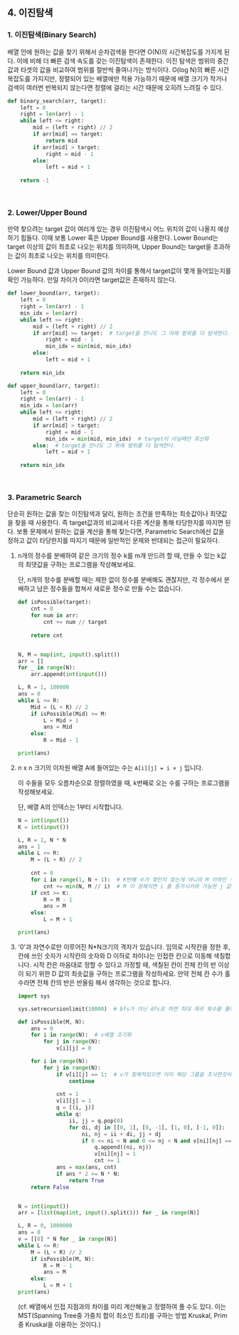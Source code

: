 ## 4. 이진탐색

### 1. 이진탐색(Binary Search)

배열 안에 원하는 값을 찾기 위해서 순차검색을 한다면 O(N)의 시간복잡도를 가지게 된다. 이에 비해 더 빠른 검색 속도를 갖는 이진탐색이 존재한다. 이진 탐색은 범위의 중간값과 타겟의 값을 비교하여 범위를 절반씩 줄여나가는 방식이다. O(log N)의 빠른 시간 복잡도를 가지지만, 정렬되어 있는 배열에만 적용 가능하기 때문에 배열 크기가 작거나 검색이 여러번 반복되지 않는다면 정렬에 걸리는 시간 때문에 오히려 느려질 수 있다.

```python
def binary_search(arr, target):
    left = 0
    right = len(arr) - 1
	while left <= right:
    	mid = (left + right) // 2
        if arr[mid] == target:
            return mid
        if arr[mid] > target:
            right = mid - 1
        else:
            left = mid + 1
    
    return -1
```

<br>

### 2. Lower/Upper Bound

만약 찾으려는 target 값이 여러개 있는 경우 이진탐색시 어느 위치의 값이 나올지 예상하기 힘들다. 이때 보통 Lower 혹은 Upper Bound를 사용한다. Lower Bound는 target 이상의 값이 최초로 나오는 위치를 의미하며, Upper Bound는 target을 초과하는 값이 최초로 나오는 위치를 의미한다.

Lower Bound 값과 Upper Bound 값의 차이를 통해서 target값이 몇개 들어있는지를 확인 가능하다. 만일 차이가 0이라면 target값은 존재하지 않는다.

```python
def lower_bound(arr, target):
    left = 0
    right = len(arr) - 1
    min_idx = len(arr)
	while left <= right:
    	mid = (left + right) // 2
        if arr[mid] >= target:  # target을 만나도 그 아래 범위를 더 탐색한다.
            right = mid - 1
            min_idx = min(mid, min_idx)
        else:
            left = mid + 1
    
    return min_idx
```

```python
def upper_bound(arr, target):
    left = 0
    right = len(arr) - 1
    min_idx = len(arr)
	while left <= right:
    	mid = (left + right) // 2
        if arr[mid] > target:
            right = mid - 1
            min_idx = min(mid, min_idx)  # target이 아닐때만 최신화
        else:  # target을 만나도 그 위에 범위를 더 탐색한다.
            left = mid + 1
    
    return min_idx
```

<br>

### 3. Parametric Search

단순히 원하는 값을 찾는 이진탐색과 달리, 원하는 조건을 만족하는 최솟값이나 최댓값을 찾을 때 사용한다. 즉 target값과의 비교에서 다른 계산을 통해 타당한지를 따지면 된다. 보통 문제에서 원하는 값을 계산을 통해 찾는다면, Parametric Search에선 값을 정하고 값이 타당한지를 따지기 때문에 일반적인 문제와 반대되는 접근이 필요하다.

1. n개의 정수를 분배하여 같은 크기의 정수 k를 m개 만드려 할 때, 만들 수 있는 k값의 최댓값을 구하는 프로그램을 작성해보세요.

   단, n개의 정수를 분배할 때는 제한 없이 정수를 분배해도 괜찮지만, 각 정수에서 분배하고 남은 정수들을 합쳐서 새로운 정수로 만들 수는 없습니다.

   ```python
   def isPossible(target):
       cnt = 0
       for num in arr:
           cnt += num // target
       
       return cnt
   
   
   N, M = map(int, input().split())
   arr = []
   for _ in range(N):
       arr.append(int(input()))
   
   L, R = 1, 100000
   ans = 0
   while L <= R:
       Mid = (L + R) // 2
       if isPossible(Mid) >= M:
           L = Mid + 1
           ans = Mid
       else:
           R = Mid - 1
   
   print(ans)
   ```

2. n x n 크기의 이차원 배열 A에 들어있는 수는 `A[i][j] = i × j` 입니다.

   이 수들을 모두 오름차순으로 정렬하였을 때, k번째로 오는 수를 구하는 프로그램을 작성해보세요.

   단, 배열 A의 인덱스는 1부터 시작합니다.

   ```python
   N = int(input())
   K = int(input())
   
   L, R = 1, N * N
   ans = 1
   while L <= R:
       M = (L + R) // 2
       
       cnt = 0
       for i in range(1, N + 1):  # K번째 수가 몇인지 찾는게 아니라 M 이하인 수가 몇개인지 찾는다.
           cnt += min(N, M // i)  # M 이 정해지면 i 를 증가시키며 가능한 j 값을 확정한다.
       if cnt >= K:
           R = M - 1
           ans = M
       else:
           L = M + 1
   
   print(ans)
   ```

3. '0'과 자연수로만 이루어진 N*N크기의 격자가 있습니다. 임의로 시작칸을 정한 후, 칸에 쓰인 숫자가 시작칸의 숫자와 D 이하로 차이나는 인접한 칸으로 이동해 색칠합니다. 시작 칸은 마음대로 정할 수 있다고 가정할 때, 색칠된 칸이 전체 칸의 반 이상이 되기 위한 D 값의 최솟값을 구하는 프로그램을 작성하세요. 만약 전체 칸 수가 홀수라면 전체 칸의 반은 반올림 해서 생각하는 것으로 합니다.

   ```python
   import sys
   
   sys.setrecursionlimit(10000)  # bfs가 아닌 dfs로 하면 최대 재귀 횟수를 풀어준다.
   
   def isPossible(M, N):
       ans = 0
       for i in range(N):  # v배열 초기화
           for j in range(N):
               v[i][j] = 0
   
       for i in range(N):
           for j in range(N):
               if v[i][j] == 1:  # v가 칠해져있으면 이미 해당 그룹을 조사한것이다.
                   continue
               
               cnt = 1
               v[i][j] = 1
               q = [(i, j)]
               while q:
                   ii, jj = q.pop(0)
                   for di, dj in [[0, 1], [0, -1], [1, 0], [-1, 0]]:
                       ni, nj = ii + di, jj + dj
                       if 0 <= ni < N and 0 <= nj < N and v[ni][nj] == 0 and abs(arr[ii][jj] - arr[ni][nj]) <= M:
                           q.append((ni, nj))
                           v[ni][nj] = 1
                           cnt += 1
               ans = max(ans, cnt)
               if ans * 2 >= N * N:
                   return True
       return False
   
   
   N = int(input())
   arr = [list(map(int, input().split())) for _ in range(N)]
   
   L, R = 0, 1000000
   ans = 0
   v = [[0] * N for _ in range(N)]
   while L <= R:
       M = (L + R) // 2
       if isPossible(M, N):
           R = M - 1
           ans = M
       else:
           L = M + 1
   print(ans)
   ```

   (cf. 배열에서 인접 지점과의 차이를 미리 계산해놓고 정렬하여 풀 수도 있다. 이는 MST(Spanning Tree중 가중치 합이 최소인 트리)를 구하는 방법 Kruskal, Prim 중 Kruskal을 이용하는 것이다.)
